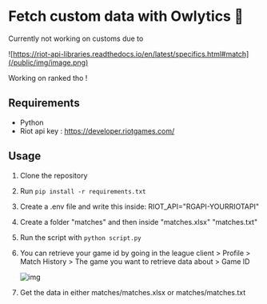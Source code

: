 # Fetch custom data with Owlytics 🦉

Currently not working on customs due to 

![https://riot-api-libraries.readthedocs.io/en/latest/specifics.html#match](/public/img/image.png)

Working on ranked tho !

## Requirements
- Python
- Riot api key : https://developer.riotgames.com/

## Usage 

1. Clone the repository
2. Run `pip install -r requirements.txt`
3. Create a .env file and write this inside: RIOT_API="RGAPI-YOURRIOTAPI"
4. Create a folder "matches" and then inside "matches.xlsx" "matches.txt" 
5. Run the script with `python script.py`
6. You can retrieve your game id by going in the league client > Profile > Match History > The game you want to retrieve data about > Game ID 

   ![img](/public/img/image-1.png)

7. Get the data in either matches/matches.xlsx or matches/matches.txt
